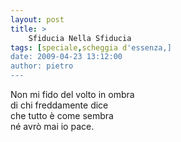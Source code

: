 ```yaml
---
layout: post
title: >
    Sfiducia Nella Sfiducia
tags: [speciale,scheggia d'essenza,]
date: 2009-04-23 13:12:00
author: pietro
---
```

Non mi fido del volto in ombra<br/>di chi freddamente dice<br/>che tutto è come sembra<br/>né avrò mai io pace.
